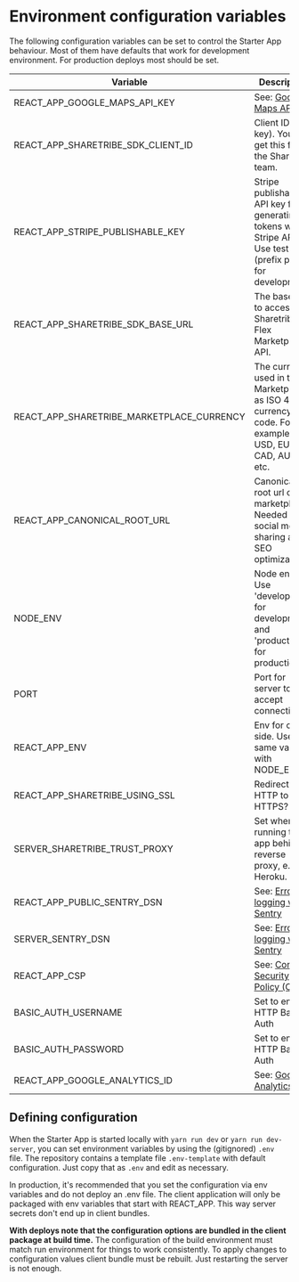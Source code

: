 # Environment configuration variables

The following configuration variables can be set to control the Starter App behaviour. Most of them
have defaults that work for development environment. For production deploys most should be set.

| Variable                                  | Description                                                                                                       |
| ----------------------------------------- | ----------------------------------------------------------------------------------------------------------------- |
| REACT_APP_GOOGLE_MAPS_API_KEY             | See: [Google Maps API key](./google-maps.md)                                                                      |
| REACT_APP_SHARETRIBE_SDK_CLIENT_ID        | Client ID (API key). You will get this from the Sharetribe team.                                                  |
| REACT_APP_STRIPE_PUBLISHABLE_KEY          | Stripe publishable API key for generating tokens with Stripe API. Use test key (prefix pk*test*) for development. |
| REACT_APP_SHARETRIBE_SDK_BASE_URL         | The base url to access the Sharetribe Flex Marketplace API.                                                       |
| REACT_APP_SHARETRIBE_MARKETPLACE_CURRENCY | The currency used in the Marketplace as ISO 4217 currency code. For example: USD, EUR, CAD, AUD, etc.             |
| REACT_APP_CANONICAL_ROOT_URL              | Canonical root url of the marketplace. Needed for social media sharing and SEO optimization.                      |
| NODE_ENV                                  | Node env. Use 'development' for development and 'production' for production.                                      |
| PORT                                      | Port for server to accept connections.                                                                            |
| REACT_APP_ENV                             | Env for client side. Use the same value as with NODE_ENV.                                                         |
| REACT_APP_SHARETRIBE_USING_SSL            | Redirect HTTP to HTTPS?                                                                                           |
| SERVER_SHARETRIBE_TRUST_PROXY             | Set when running the app behind a reverse proxy, e.g. in Heroku.                                                  |
| REACT_APP_PUBLIC_SENTRY_DSN               | See: [Error logging with Sentry](./sentry.md)                                                                     |
| SERVER_SENTRY_DSN                         | See: [Error logging with Sentry](./sentry.md)                                                                     |
| REACT_APP_CSP                             | See: [Content Security Policy (CSP)](./content-security-policy.md)                                                |
| BASIC_AUTH_USERNAME                       | Set to enable HTTP Basic Auth                                                                                     |
| BASIC_AUTH_PASSWORD                       | Set to enable HTTP Basic Auth                                                                                     |
| REACT_APP_GOOGLE_ANALYTICS_ID             | See: [Google Analytics](./analytics.md)                                                                           |

## Defining configuration

When the Starter App is started locally with `yarn run dev` or `yarn run dev-server`, you can set
environment variables by using the (gitignored) `.env` file. The repository contains a template file
`.env-template` with default configuration. Just copy that as `.env` and edit as necessary.

In production, it's recommended that you set the configuration via env variables and do not deploy
an .env file. The client application will only be packaged with env variables that start with
REACT_APP. This way server secrets don't end up in client bundles.

**With deploys note that the configuration options are bundled in the
client package at build time.** The configuration of the build
environment must match run environment for things to work
consistently. To apply changes to configuration values client bundle
must be rebuilt. Just restarting the server is not enough.

